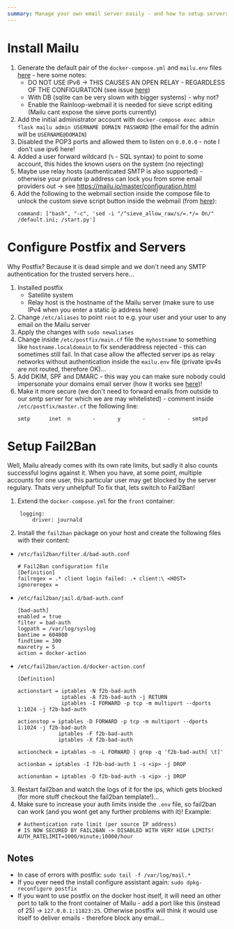 ```yaml
---
summary: Manage your own email server easily - and how to setup servers to email you. And SPF and stuff...
---
```


# Install Mailu #
1. Generate the default pair of the `docker-compose.yml` and `mailu.env` files [here](https://setup.mailu.io/1.7/) - here some notes:
    * DO NOT USE IPv6 -> THIS CAUSES AN OPEN RELAY - REGARDLESS OF THE CONFIGURATION (see issue [here](https://github.com/Mailu/Mailu/issues/1578))
    * With DB (sqlite can be very slown with bigger systems) - why not?
    * Enable the Rainloop-webmail it is needed for sieve script editing (Mailu cant expose the sieve ports currently)
2. Add the initial administrator account with `docker-compose exec admin flask mailu admin USERNAME DOMAIN PASSWORD` (the email for the admin will be `USERNAME@DOMAIN`)
3. Disabled the POP3 ports and allowed them to listen on `0.0.0.0` - note I don't use ipv6 here!
4. Added a user forward wildcard (`%` - SQL syntax) to point to some account, this hides the known users on the system (no rejecting)
5. Maybe use relay hosts (authenticated SMTP is also supported) - otherwise your private ip address can lock you from some email providers out -> see https://mailu.io/master/configuration.html
6. Add the following to the webmail section inside the compose file to unlock the custom sieve script button inside the webmail (from [here](https://github.com/Mailu/Mailu/issues/1452)):
    ```
    command: ["bash", "-c", 'sed -i "/^sieve_allow_raw/s/=.*/= On/" /default.ini; /start.py']
    ```

# Configure Postfix and Servers #
Why Postfix? Because it is dead simple and we don't need any SMTP authentication for the trusted servers here...
1. Installed postfix
    * Satellite system
    * Relay host is the hostname of the Mailu server (make sure to use IPv4 when you enter a static ip address here)
2. Change `/etc/aliases` to point `root` to e.g. your user and your user to any email on the Mailu server
3. Apply the changes with `sudo newaliases`
4. Change inside `/etc/postfix/main.cf` file the `myhostname` to something like `hostname.localdomain` to fix senderaddress rejected - this can sometimes still fail. In that case allow the affected server ips as relay networks without authentication inside the `mailu.env` file (private ipv4s are not routed, therefore OK)...
5. Add DKIM, SPF and DMARC - this way you can make sure nobody could impersonate your domains email server (how it works see [here](https://www.youtube.com/watch?v=oEpU-iqBerI))!
6. Make it more secure (we don't need to forward emails from outside to our smtp server for which we are may whitelisted) - comment inside `/etc/postfix/master.cf` the following line:
    ```
    smtp      inet  n       -       y       -       -       smtpd
    ```

# Setup Fail2Ban
Well, Mailu already comes with its own rate limits, but sadly it also counts successful logins against it. When you have, at some point, multiple accounts for one user, this particular user may get blocked by the server regulary. Thats very unhelpful! To fix that, lets switch to Fail2Ban!
1. Extend the `docker-compose.yml` for the `front` container:
```
    logging:
        driver: journald
```
2. Install the `fail2ban` package on your host and create the following files with their content:
* `/etc/fail2ban/filter.d/bad-auth.conf`
    ```
    # Fail2Ban configuration file
    [Definition]
    failregex = .* client login failed: .+ client:\ <HOST>
    ignoreregex =
    ```
* `/etc/fail2ban/jail.d/bad-auth.conf`
    ```
    [bad-auth]
    enabled = true
    filter = bad-auth
    logpath = /var/log/syslog
    bantime = 604800
    findtime = 300
    maxretry = 5
    action = docker-action
    ```
* `/etc/fail2ban/action.d/docker-action.conf`
    ```
    [Definition]

    actionstart = iptables -N f2b-bad-auth
                  iptables -A f2b-bad-auth -j RETURN
                  iptables -I FORWARD -p tcp -m multiport --dports 1:1024 -j f2b-bad-auth

    actionstop = iptables -D FORWARD -p tcp -m multiport --dports 1:1024 -j f2b-bad-auth
                 iptables -F f2b-bad-auth
                 iptables -X f2b-bad-auth

    actioncheck = iptables -n -L FORWARD | grep -q 'f2b-bad-auth[ \t]'

    actionban = iptables -I f2b-bad-auth 1 -s <ip> -j DROP

    actionunban = iptables -D f2b-bad-auth -s <ip> -j DROP
    ```
3. Restart fail2ban and watch the logs of it for the ips, which gets blocked (for more stuff checkout the fail2ban template!)...
4. Make sure to increase your auth limits inside the `.env` file, so fail2ban can work (and you wont get any further problems with it)! Example:
    ```
    # Authentication rate limit (per source IP address)
    # IS NOW SECURED BY FAIL2BAN -> DISABLED WITH VERY HIGH LIMITS!
    AUTH_RATELIMIT=1000/minute;10000/hour 
    ```

## Notes ##
* In case of errors with postfix: `sudo tail -f /var/log/mail.*`
* If you ever need the install configure assistant again: `sudo dpkg-reconfigure postfix`
* If you want to use postfix on the docker host itself, it will need an other port to talk to the front container of Mailu - add a port like this (instead of 25) -> `127.0.0.1:11823:25`. Otherwise postfix will think it would use itself to deliver emails - therefore block any email...
